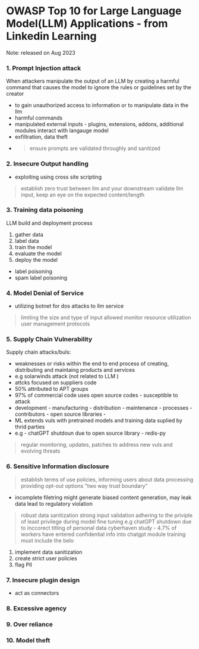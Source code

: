 # OWASP Top 10 for Large Language Model(LLM) Applications   - from Linkedin Learning

Note: released on Aug 2023

### 1. Prompt Injection attack

When attackers manipulate the output of an LLM by creating a harmful command that causes the model to ignore the rules or guidelines set by the creator
- to gain unauthorized access to information or to manipulate data in the llm
- harmful commands
- manipulated external inputs - plugins, extensions, addons, additional modules interact with langauge model
- exfiltration, data theft
- > ensure prompts are validated throughly and sanitized

### 2. Insecure Output handling
- exploiting using cross site scripting
> establish zero trust between llm and your downstream
> validate llm input, keep an eye on the expected content/length


### 3. Training data poisoning

LLM build and deployment process
1. gather data
2. label data
3. train the model
4. evaluate the model
5. deploy the model
- label poisoning
- spam label poisoning


### 4. Model Denial of Service
- utilizing botnet for dos attacks to llm service
> limiting the size and type of input allowed
> monitor resource utilization
> user management protocols

### 5. Supply Chain Vulnerability
Supply chain attacks/buls:
- weaknesses or risks within the end to end process of creating, distributing and maintaing products and services
- e.g solarwinds attack (not related to LLM )
- attcks focused on suppliers code
- 50% attributed to APT groups
- 97% of commercial code uses open source codes - susceptible to attack
- development -   manufacturing - distribution - maintenance - processes - contributors - open source libraries -
- ML extends vuls with pretrained models  and training data suplied by thrid parties
- e.g - chatGPT shutdoun due to open source library - redis-py
> regular monitoring, updates, patches to address new vuls and evolving threats


### 6. Sensitive Information disclosure
> establish terms of use policies,
> informing users about data processing
> providing opt-out options
> "two way trust boundary"
- incomplete filetring might generate biased content generation, may leak data lead to regulatory violation
> robust data sanitization
> strong input validation
> adhering to the priviple of least privilege during model fine tuning
> e.g chatGPT shutdown due to inccorect titling of personal data
> cyberhaven study - 4.7% of workers have entered confidential info into chatgpt
> module training must include the belo
  1.  implement data sanitization
  2.  create strict user policies
  3.  flag PII



### 7. Insecure plugin design
- act as connectors

### 8. Excessive agency


### 9. Over reliance


### 10. Model theft


